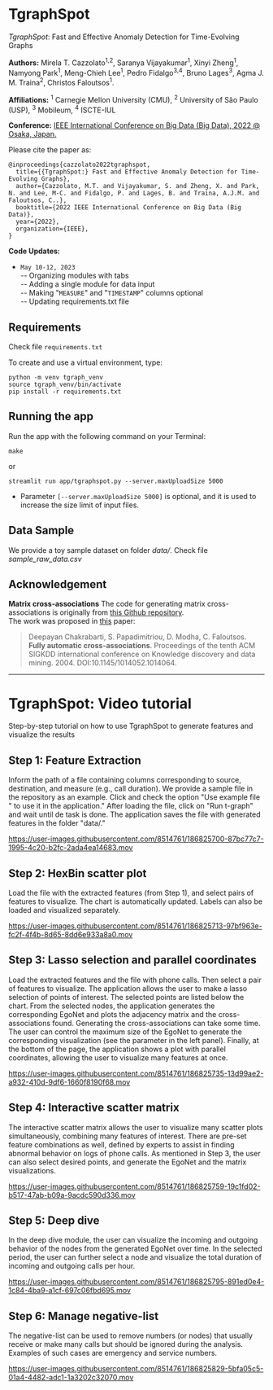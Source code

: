 
# TgraphSpot
*TgraphSpot*: Fast and Effective Anomaly Detection for Time-Evolving Graphs

**Authors:** Mirela T. Cazzolato<sup>1,2</sup>, Saranya Vijayakumar<sup>1</sup>, Xinyi Zheng<sup>1</sup>, Namyong Park<sup>1</sup>, Meng-Chieh Lee<sup>1</sup>, Pedro Fidalgo<sup>3,4</sup>, Bruno Lages<sup>3</sup>, Agma J. M. Traina<sup>2</sup>, Christos Faloutsos<sup>1</sup>.  

**Affiliations:** <sup>1</sup> Carnegie Mellon University (CMU), <sup>2</sup> University of São Paulo (USP), <sup>3</sup> Mobileum, <sup>4</sup> ISCTE-IUL  

**Conference:** [IEEE International Conference on Big Data (Big Data), 2022 @ Osaka, Japan.](https://bigdataieee.org/BigData2022/)

Please cite the paper as:

```
@inproceedings{cazzolato2022tgraphspot,
  title={{TgraphSpot:} Fast and Effective Anomaly Detection for Time-Evolving Graphs},
  author={Cazzolato, M.T. and Vijayakumar, S. and Zheng, X. and Park, N. and Lee, M-C. and Fidalgo, P. and Lages, B. and Traina, A.J.M. and Faloutsos, C..},
  booktitle={2022 IEEE International Conference on Big Data (Big Data)},
  year={2022},
  organization={IEEE},
}
```

**Code Updates:**  

- `May 10-12, 2023`  
-- Organizing modules with tabs  
-- Adding a single module for data input  
-- Making "`MEASURE`" and "`TIMESTAMP`" columns optional  
-- Updating requirements.txt file  


## Requirements

Check file `requirements.txt`

To create and use a virtual environment, type:

    python -m venv tgraph_venv
    source tgraph_venv/bin/activate
    pip install -r requirements.txt
 
 
## Running the app

Run the app with the following command on your Terminal:  

    make
or  

    streamlit run app/tgraphspot.py --server.maxUploadSize 5000

 - Parameter `[--server.maxUploadSize 5000]` is optional, and it is used to increase the size limit of input files.

## Data Sample

We provide a toy sample dataset on folder *data/*. Check file *sample_raw_data.csv*  

## Acknowledgement

**Matrix cross-associations**
The code for generating matrix cross-associations is originally from [this Github repository](https://github.com/clifflyon/fully-automatic-cross-associations).  
The work was proposed in [this](https://www.cs.cmu.edu/~christos/PUBLICATIONS/kdd04-cross-assoc.pdf) paper:  

> Deepayan Chakrabarti, S. Papadimitriou, D. Modha, C. Faloutsos.
> **Fully automatic cross-associations**. Proceedings of the tenth ACM SIGKDD international conference on Knowledge discovery and data
> mining. 2004. DOI:10.1145/1014052.1014064.


----------------------


# TgraphSpot: Video tutorial

Step-by-step tutorial on how to use TgraphSpot to generate features and visualize the results


## Step 1: Feature Extraction  

Inform the path of a file containing columns corresponding to source, destination, and measure (e.g., call duration). We provide a sample file in the repository as an example. Click and check the option "Use example file " to use it in the application." After loading the file, click on "Run t-graph" and wait until de task is done. The application saves the file with generated features in the folder "data/."



https://user-images.githubusercontent.com/8514761/186825700-87bc77c7-1995-4c20-b2fc-2ada4ea14683.mov



## Step 2: HexBin scatter plot

Load the file with the extracted features (from Step 1), and select pairs of features to visualize. The chart is automatically updated. Labels can also be loaded and visualized separately.



https://user-images.githubusercontent.com/8514761/186825713-97bf963e-fc2f-4f4b-8d65-8dd6e933a8a0.mov



## Step 3: Lasso selection and parallel coordinates

Load the extracted features and the file with phone calls. Then select a pair of features to visualize. The application allows the user to make a lasso selection of points of interest. The selected points are listed below the chart. From the selected nodes, the application generates the corresponding EgoNet and plots the adjacency matrix and the cross-associations found. Generating the cross-associations can take some time. The user can control the maximum size of the EgoNet to generate the corresponding visualization (see the parameter in the left panel). Finally, at the bottom of the page, the application shows a plot with parallel coordinates, allowing the user to visualize many features at once.



https://user-images.githubusercontent.com/8514761/186825735-13d99ae2-a932-410d-9df6-1660f8190f68.mov



## Step 4: Interactive scatter matrix

The interactive scatter matrix allows the user to visualize many scatter plots simultaneously, combining many features of interest. There are pre-set feature combinations as well, defined by experts to assist in finding abnormal behavior on logs of phone calls. As mentioned in Step 3, the user can also select desired points, and generate the EgoNet and the matrix visualizations.



https://user-images.githubusercontent.com/8514761/186825759-19c1fd02-b517-47ab-b09a-9acdc590d336.mov



## Step 5: Deep dive

In the deep dive module, the user can visualize the incoming and outgoing behavior of the nodes from the generated EgoNet over time. In the selected period, the user can further select a node and visualize the total duration of incoming and outgoing calls per hour.



https://user-images.githubusercontent.com/8514761/186825795-891ed0e4-1c84-4ba9-a1cf-697c06fbd695.mov



## Step 6: Manage negative-list

The negative-list can be used to remove numbers (or nodes) that usually receive or make many calls but should be ignored during the analysis. Examples of such cases are emergency and service numbers.


https://user-images.githubusercontent.com/8514761/186825829-5bfa05c5-01a4-4482-adc1-1a3202c32070.mov




